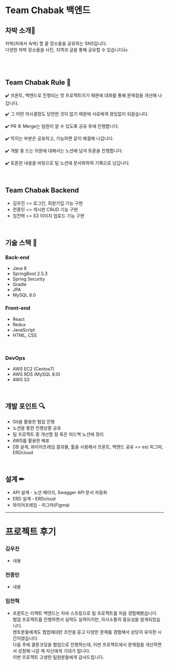 # Team Chabak 백엔드
## 차박 소개🚗  

차박(차에서 숙박) 할 꿀 장소들을 공유하는 SNS입니다.  
다양한 차박 장소들을 사진, 지역과 글을 통해 공유할 수 있습니다👍.

<br/>
<br/>

## Team Chabak Rule 🤝
✔️ 프론트, 백엔드로 진행되는 첫 프로젝트이기 때문에 대화를 통해 문제점을 개선해 나갑니다.

✔️ 그 어떤 의사결정도 당연한 것이 없기 때문에 서로에게 끊임없이 되묻습니다.

✔️ PR 후 Merge는 팀원이 알 수 있도록 공유 후에 진행합니다.

✔️ 막히는 부분은 공유하고, 가능하면 같이 해결해 나갑니다.

✔️ 개발 중 드는 의문에 대해서는 노션에 남겨 토론을 진행합니다.

✔️ 토론한 내용을 바탕으로 팀 노션에 문서화하여 기록으로 남깁니다.

<br/>

## Team Chabak Backend
- 김우진 => 로그인, 회원가입 기능 구현
- 전종민 => 게시판 CRUD 기능 구현
- 임전혁 => S3 이미지 업로드 기능 구현

<br/>

## 기술 스택 🧰
### Back-end
- Java 8
- SpringBoot 2.5.3  
- Spring Security  
- Gradle  
- JPA  
- MySQL 8.0  

### Front-end
- React
- Redux
- JavaScript
- HTML, CSS

<br/>

### DevOps
- AWS EC2 (Centos7)
- AWS RDS (MySQL 8.0)
- AWS S3

<br/>

## 개발 포인트 🔍

- Git을 활용한 협업 진행
- 노션을 통한 진행상황 공유
- 팀 프로젝트 중 개선할 점 혹은 피드백 노션에 정리
- AWS를 활용한 배포
- DB 설계, 와이어프레임 결과물, 툴을 사용해서 프론트, 백엔드 공유 => ex) 피그마, ERDcloud

<br/>

## 설계 ✏
- API 설계 - 노션 페이지, Swagger API 문서 자동화
- ERD 설계 - ERDcloud
- 와이어프레임 - 피그마(Figma)

---
# 프로젝트 후기

### 김우진
- 내용


### 전종민
- 내용


### 임전혁
- 프론트는 리액트 백엔드는 자바 스프링으로 팀 프로젝트를 처음 경험해봤습니다.    
  협업 프로젝트를 진행하면서 실력도 실력이지만, 의사소통의 중요성을 알게되었습니다.    
  멘토분들에게도 협업에대한 조언을 듣고 다양한 문제를 경험해서 상당히 유익한 시간이였습니다.     
  다음 주에 클론코딩을 협업으로 진행하는데, 이번 프로젝트에서 문제점을 개선하면서 성장해 나갈 제 자신에게 기대가 됩니다.  
  이번 프로젝트 고생한 팀원분들에게 감사드립니다.  
